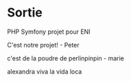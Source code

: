 # Sortie
PHP Symfony projet pour ENI

C'est notre projet! - Peter

c'est de la poudre de perlinpinpin - marie

alexandra viva la vida loca